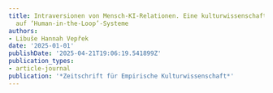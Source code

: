 ```yaml
---
title: Intraversionen von Mensch-KI-Relationen. Eine kulturwissenschaftliche Perspektive
  auf ‘Human-in-the-Loop’-Systeme
authors:
- Libuše Hannah Vepřek
date: '2025-01-01'
publishDate: '2025-04-21T19:06:19.541899Z'
publication_types:
- article-journal
publication: '*Zeitschrift für Empirische Kulturwissenschaft*'
---
```

